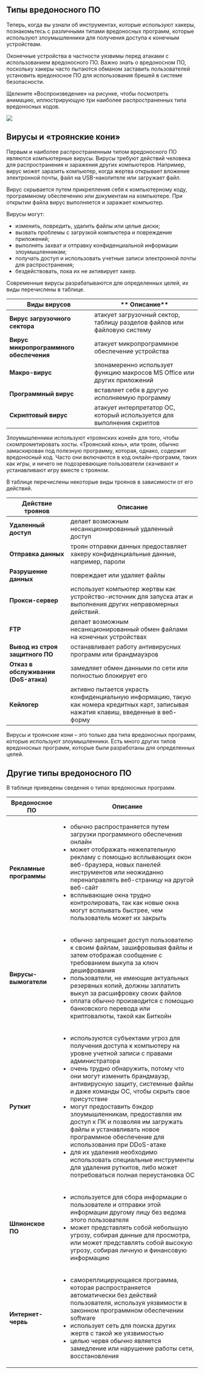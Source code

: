 <!-- 3.4.1 -->
## Типы вредоносного ПО

Теперь, когда вы узнали об инструментах, которые используют хакеры, познакомьтесь с различными типами вредоносных программ, которые используют злоумышленники для получения доступа к конечным устройствам.

Оконечные устройства в частности уязвимы перед атаками с использованием вредоносного ПО. Важно знать о вредоносном ПО, поскольку хакеры часто пытаются обманом заставить пользователей установить вредоносное ПО для использования брешей в системе безопасности.

Щелкните «Воспроизведение» на рисунке, чтобы посмотреть анимацию, иллюстрирующую три наиболее распространенных типа вредоносных кодов.

![](./assets/3.4.1.gif)

<!-- 3.4.2 -->
## Вирусы и «троянские кони»

Первым и наиболее распространенным типом вредоносного ПО являются компьютерные вирусы. Вирусы требуют действий человека для распространения и заражения других компьютеров. Например, вирус может заразить компьютер, когда жертва открывает вложение электронной почты, файл на USB-накопителе или загружает файл.

Вирус скрывается путем прикрепления себя к компьютерному коду, программному обеспечению или документам на компьютере. При открытии файла вирус выполняется и заражает компьютер.

Вирусы могут:

* изменить, повредить, удалить файлы или целые диски;
* вызвать проблемы с загрузкой компьютера и повреждение приложений;
* выполнять захват и отправку конфиденциальной информации злоумышленникам;
* получать доступ и использовать учетные записи электронной почты для распространения;
* бездействовать, пока их не активирует хакер.

Современные вирусы разрабатываются для определенных целей, их виды перечислены в таблице.

| **Виды вирусов** |** Описание** |
| --- | --- |
| **Вирус загрузочного сектора** | атакует загрузочный сектор, таблицу разделов файлов или файловую систему |
| **Вирус микропрограммного обеспечения** | атакует микропрограммное обеспечение устройства |
| **Макро-вирус** | злонамеренно использует функцию макросов MS Office или других приложений |
| **Программный вирус** | вставляет себя в другую исполняемую программу |
| **Скриптовый вирус** | атакует интерпретатор ОС, который используется для выполнения скриптов |

Злоумышленники используют «троянских коней» для того, чтобы скомпрометировать хосты. «Троянский конь», или троян, обычно замаскирован под полезную программу, которая, однако, содержит вредоносный код. Часто они включаются в код онлайн-программ, таких как игры, и ничего не подозревающие пользователи скачивают и устанавливают игру вместе с трояном.

В таблице перечислены некоторые виды троянов в зависимости от его действий.

| **Действие троянов** | **Описание** |
| --- | --- |
| **Удаленный доступ** | делает возможным несанкционированный удаленный доступ |
| **Отправка данных** | троян отправки данных предоставляет хакеру конфиденциальные данные, например, пароли |
| **Разрушение данных** | повреждает или удаляет файлы |
| **Прокси-сервер** | использует компьютер жертвы как устройство-источник для запуска атак и выполнения других неправомерных действий. |
| **FTP** | делает возможным несанкционированный обмен файлами на конечных устройствах |
| **Вывод из строя защитного ПО** | останавливает работу антивирусных программ или брандмауэров |
| **Отказ в обслуживании (DoS-атака)** | замедляет обмен данными по сети или полностью блокирует его |
| **Кейлогер** | активно пытается украсть конфиденциальную информацию, такую как номера кредитных карт, записывая нажатия клавиш, введенные в веб-форму |

Вирусы и троянские кони – это только два типа вредоносных программ, которые используют злоумышленники. Есть много других типов вредоносных программ, которые были разработаны для определенных целей.

<!-- 3.4.3 -->
## Другие типы вредоносного ПО

В таблице приведены сведения о типах вредоносных программ.

| **Вредоносное ПО** | **Описание** |
| --- | --- |
| **Рекламные программы** | <ul><li>обычно распространяется путем загрузки программного обеспечения онлайн</li><li>может отображать нежелательную рекламу с помощью всплывающих окон веб-браузера, новых панелей инструментов или неожиданно перенаправлять веб-страницу на другой веб-сайт</li><li>всплывающие окна трудно контролировать, так как новые окна могут всплывать быстрее, чем пользователь может их закрыть</li></ul> |
| **Вирусы-вымогатели** | <ul><li>обычно запрещает доступ пользователю к своим файлам, зашифровывая файлы и затем отображая сообщение с требованием выкупа за ключ дешифрования</li><li>пользователи, не имеющие актуальных резервных копий, должны заплатить выкуп за расшифровку своих файлов</li><li>оплата обычно производится с помощью банковского перевода или криптовалюты, такой как Биткойн</li></ul> |
| **Руткит** | <ul><li>используются субъектами угроз для получения доступа к компьютеру на уровне учетной записи с правами администратора</li><li>очень трудно обнаружить, потому что они могут изменить брандмауэр, антивирусную защиту, системные файлы и даже команды ОС, чтобы скрыть свое присутствие</li><li>могут предоставить бэкдор злоумышленникам, предоставляя им доступ к ПК и позволяя им загружать файлы и устанавливать новое программное обеспечение для использования при DDoS-атаке</li><li>для их удаления необходимо использовать специальные инструменты для удаления руткитов, либо может потребоваться полная переустановка ОС</li></ul> |
| **Шпионское ПО** | <ul><li>используется для сбора информации о пользователе и отправки этой информации другому лицу без ведома этого пользователя</li><li>может представлять собой небольшую угрозу, собирая данные для просмотра, или может представлять собой высокую угрозу, собирая личную и финансовую информацию</li></ul> |
| **Интернет-червь** | <ul><li>самореплицирующаяся программа, которая распространяется автоматически без действий пользователя, используя уязвимости в законном программном обеспечении software</li><li>использует сеть для поиска других жертв с такой же уязвимостью</li><li>целью червя обычно является замедление или нарушение работы сети, восстановления</li></ul> |

<!-- 3.4.4 -->
<!-- quiz -->

